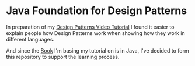 # Java Foundation for Design Patterns

In preparation of my [Design Patterns Video Tutorial](https://github.com/andremaha/design_patterns_video_tutorial) I found it easier to explain people how Design Patterns work when showing how they work in different languages. 

And since the [Book](http://www.headfirstlabs.com/books/hfdp/) I'm basing my tutorial on is in Java, I've decided to form this repository to support the learning process. 
